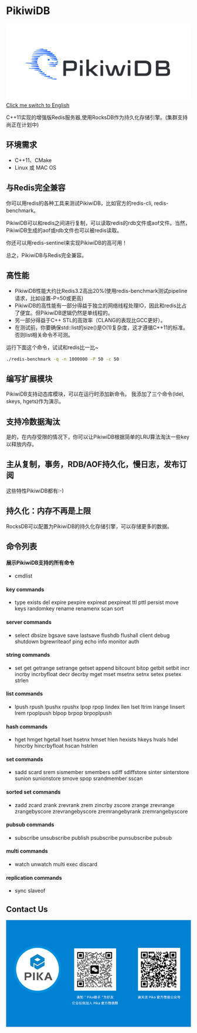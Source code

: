 # PikiwiDB
![](docs/images/pikiwidb-logo.png)
[Click me switch to English](README.en.md)

C++11实现的增强版Redis服务器,使用RocksDB作为持久化存储引擎。(集群支持尚正在计划中)

## 环境需求
* C++11、CMake
* Linux 或 MAC OS

## 与Redis完全兼容
 你可以用redis的各种工具来测试PikiwiDB，比如官方的redis-cli, redis-benchmark。

 PikiwiDB可以和redis之间进行复制，可以读取redis的rdb文件或aof文件。当然，PikiwiDB生成的aof或rdb文件也可以被redis读取。

 你还可以用redis-sentinel来实现PikiwiDB的高可用！

 总之，PikiwiDB与Redis完全兼容。

## 高性能
- PikiwiDB性能大约比Redis3.2高出20%(使用redis-benchmark测试pipeline请求，比如设置-P=50或更高)
- PikiwiDB的高性能有一部分得益于独立的网络线程处理IO，因此和redis比占了便宜。但PikiwiDB逻辑仍然是单线程的。
- 另一部分得益于C++ STL的高效率（CLANG的表现比GCC更好）。
- 在测试前，你要确保std::list的size()是O(1)复杂度，这才遵循C++11的标准。否则list相关命令不可测。

运行下面这个命令，试试和redis比一比~
```bash
./redis-benchmark -q -n 1000000 -P 50 -c 50
```

## 编写扩展模块
 PikiwiDB支持动态库模块，可以在运行时添加新命令。
 我添加了三个命令(ldel, skeys, hgets)作为演示。

## 支持冷数据淘汰
 是的，在内存受限的情况下，你可以让PikiwiDB根据简单的LRU算法淘汰一些key以释放内存。

## 主从复制，事务，RDB/AOF持久化，慢日志，发布订阅
 这些特性PikiwiDB都有:-)

## 持久化：内存不再是上限
 RocksDB可以配置为PikiwiDB的持久化存储引擎，可以存储更多的数据。


## 命令列表
#### 展示PikiwiDB支持的所有命令
- cmdlist

#### key commands
- type exists del expire pexpire expireat pexpireat ttl pttl persist move keys randomkey rename renamenx scan sort

#### server commands
- select dbsize bgsave save lastsave flushdb flushall client debug shutdown bgrewriteaof ping echo info monitor auth

#### string commands
- set get getrange setrange getset append bitcount bitop getbit setbit incr incrby incrbyfloat decr decrby mget mset msetnx setnx setex psetex strlen

#### list commands
- lpush rpush lpushx rpushx lpop rpop lindex llen lset ltrim lrange linsert lrem rpoplpush blpop brpop brpoplpush

#### hash commands
- hget hmget hgetall hset hsetnx hmset hlen hexists hkeys hvals hdel hincrby hincrbyfloat hscan hstrlen

#### set commands
- sadd scard srem sismember smembers sdiff sdiffstore sinter sinterstore sunion sunionstore smove spop srandmember sscan

#### sorted set commands
- zadd zcard zrank zrevrank zrem zincrby zscore zrange zrevrange zrangebyscore zrevrangebyscore zremrangebyrank zremrangebyscore

#### pubsub commands
- subscribe unsubscribe publish psubscribe punsubscribe pubsub

#### multi commands
- watch unwatch multi exec discard

#### replication commands
- sync slaveof

## Contact Us

![](docs/images/pikiwidb-wechat-cn.png)

